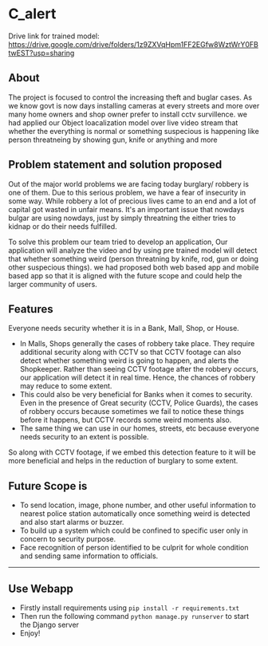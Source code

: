 # C_alert

Drive link for trained model: https://drive.google.com/drive/folders/1z9ZXVqHpm1FF2EGfw8WztWrY0FBtwEST?usp=sharing
## About
The project is focused to control the increasing theft and buglar cases. As we know govt is now days installing cameras at every streets and more over many home owners and shop owner prefer to install cctv survillence. we had applied our Object loacalization model over live video stream that whether the everything is normal or something suspecious is happening like person threatneing by showing gun, knife or anything and more  

## Problem statement and solution proposed

Out of the major world problems we are facing today burglary/ robbery is one of them. Due to this serious problem, we have a fear of insecurity in some way. While robbery a lot of precious lives came to an end and a lot of capital got wasted in unfair means. It's an important issue that nowdays bulgar are using nowdays, just by simply threatning the either tries to kidnap or do their needs fulfilled. 

To solve this problem our team tried to develop an application, Our application will analyze the video and by using pre trained model will detect that whether something weird (person threatning by knife, rod, gun or doing other suspecious things). we had proposed both web based app and mobile based app so that it is aligned with the future scope and could help the larger community of users.  

## Features

Everyone needs security whether it is in a Bank, Mall, Shop, or House.

- In Malls, Shops generally the cases of robbery take place. They require additional security along with CCTV so that CCTV footage can also detect whether something weird is going to happen, and alerts the Shopkeeper. Rather than seeing CCTV footage after the robbery occurs, our application will detect it in real time. Hence, the chances of robbery may reduce to some extent.
- This could also be very beneficial for Banks when it comes to security. Even in the presence of Great security (CCTV, Police Guards), the cases of robbery occurs because sometimes we fail to notice these things before it happens, but CCTV records some weird moments also.
- The same thing we can use in our homes, streets, etc because everyone needs security to an extent is possible.

So along with CCTV footage, if we embed this detection feature to it will be more beneficial and helps in the reduction of burglary to some extent.

## Future Scope is

- To send location, image, phone number, and other useful information to nearest police station automatically once something weird is detected and also start alarms or buzzer.
- To build up a system which could be confined to specific user only in concern to security purpose.
- Face recognition of person identified to be culprit for whole condition and sending same information to officials.

***
## Use Webapp
- Firstly install requirements using `pip install -r requirements.txt`
- Then run the following command `python manage.py runserver` to start the Django server
- Enjoy!
